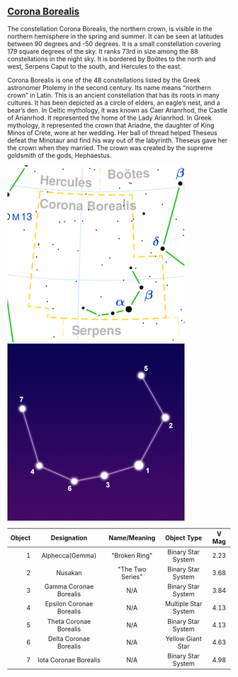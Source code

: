 ## [Corona Borealis](http://www.seasky.org/constellations/constellation-corona-borealis.html)

The constellation Corona Borealis, the northern crown, is visible in the northern hemisphere in the spring and summer. It can be seen at latitudes between 90 degrees and -50 degrees. It is a small constellation covering 179 square degrees of the sky. It ranks 73rd in size among the 88 constellations in the night sky. It is bordered by Boötes to the north and west, Serpens Caput to the south, and Hercules to the east.

Corona Borealis is one of the 48 constellations listed by the Greek astronomer Ptolemy in the second century. Its name means “northern crown” in Latin. This is an ancient constellation that has its roots in many cultures. It has been depicted as a circle of elders, an eagle’s nest, and a bear’s den. In Celtic mythology, it was known as Caer Arianrhod, the Castle of Arianrhod. It represented the home of the Lady Arianrhod. In Greek mythology, it represented the crown that Ariadne, the daughter of King Minos of Crete, wore at her wedding. Her ball of thread helped Theseus defeat the Minotaur and find his way out of the labyrinth. Theseus gave her the crown when they married. The crown was created by the supreme goldsmith of the gods, Hephaestus.

![alt text](./img/cb/cb.01.png "Corona Borealis")
![alt text](./img/cb/cb.02.jpg "Corona Borealis")

|Object|Designation|Name/Meaning|Object Type|V Mag|
---:|:---:|:---:|:---:|:---:
1|Alphecca(Gemma)|"Broken Ring"|Binary Star System|2.23
2|Nusakan|"The Two Series"|Binary Star System|3.68
3|Gamma Coronae Borealis|N/A|Binary Star System|3.84
4|Epsilon Coronae Borealis|N/A|Multiple Star System|4.13
5|Theta Coronae Borealis|N/A|Binary Star System|4.13
6|Delta Coronae Borealis|N/A|Yellow Giant Star|4.63
7|Iota Coronae Borealis|N/A|Binary Star System|4.98